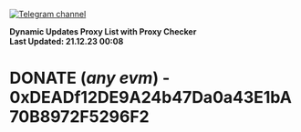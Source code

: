 [![Telegram channel](https://img.shields.io/endpoint?url=https://runkit.io/damiankrawczyk/telegram-badge/branches/master?url=https://t.me/n4z4v0d)](https://t.me/n4z4v0d) 

**Dynamic Updates Proxy List with Proxy Checker**  
**Last Updated: 21.12.23 00:08**

# DONATE (_any evm_) - 0xDEADf12DE9A24b47Da0a43E1bA70B8972F5296F2
